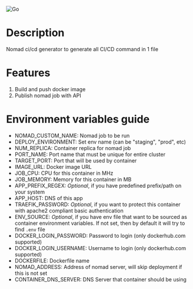 ![Go](https://github.com/habibiefaried/nomad-ci-cd/workflows/Go/badge.svg)

# Description
Nomad ci/cd generator to generate all CI/CD command in 1 file

# Features
1. Build and push docker image
2. Publish nomad job with API

# Environment variables guide
* NOMAD_CUSTOM_NAME: Nomad job to be run
* DEPLOY_ENVIRONMENT: Set env name (can be "staging", "prod", etc)
* NUM_REPLICA: Container replica for nomad job
* PORT_NAME: Port name that must be unique for entire cluster
* TARGET_PORT: Port that will be used by container
* IMAGE_URL: Docker image URL
* JOB_CPU: CPU for this container in MHz
* JOB_MEMORY: Memory for this container in MB
* APP_PREFIX_REGEX: *Optional*, if you have predefined prefix/path on your system
* APP_HOST: DNS of this app
* TRAEFIK_PASSWORD: *Optional*, if you want to protect this container with apache2 compliant basic authentication
* ENV_SOURCE: *Optional*, if you have env file that want to be sourced as container environment variables. If not set, then by default it will try to find `.env` file
* DOCKER_LOGIN_PASSWORD: Password to login (only dockerhub.com supported)
* DOCKER_LOGIN_USERNAME: Username to login (only dockerhub.com supported)
* DOCKERFILE: Dockerfile name
* NOMAD_ADDRESS: Address of nomad server, will skip deployment if this is not set
* CONTAINER_DNS_SERVER: DNS Server that container should be using